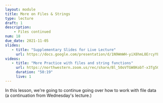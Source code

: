```yaml
---
layout: module
title: More on Files & Strings
type: lecture
draft: 1
description:
    - Files continued
num: 18
due_date: 2021-11-05
slides: 
   - title: "Supplementary Slides for Live Lecture"
     url: https://docs.google.com/presentation/d/1N9WmWH-yiX8hmL8ErcyYLqSyKaulTegklgZPikyHxI4/edit?usp=sharing
videos:
   - title: "More Practice with files and string functions"
     url: https://northwestern.zoom.us/rec/share/Bl_50oVTGW8KobT-x3Tg5Q-v-LK2iP5MgkND5R9tSkkQZ351vhoS9waBVXJUrTZb.JrFBGl-vh_1K7FVJ?startTime=1604071037000
     duration: "50:19"
     live: 1
---
```


In this lesson, we're going to continue going over how to work with file data (a continuation from Wednesday's lecture.)